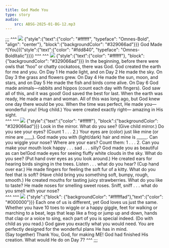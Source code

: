 ```yaml
---
title: God Made You
type: story
audio:
    src: ABSG-2025-01-BG-12.mp3
---
```


;;;
^^^
![](12-00.png)
{"style":{"text":{"color": "#ffffff", "typeface": "Omnes-Bold", "align": "center"}, "block":{"backgroundColor": "#329066ad"}}}
God Made\
^[You]({"style":{"text":{"color": "#fdd840", "typeface": "Omnes-BoldItalic"}}}) 
^^^
^^^
![](12-01.png)
{"style":{"text":{"color": "#ffffff"}, "block":{"backgroundColor": "#329066ad"}}}
In the beginning, before there were owls that “hoo” or chatty cockatoos, there was God. God created the earth for me and you. On Day 1 He made light, and on Day 2 He made the sky. On Day 3 the grass and flowers grew. On Day 4 He made the sun, moon, and stars, and on Day 5 He made the fish and birds come alive. On Day 6 God made animals—rabbits and hippos (count each day with fingers). God saw all of this, and it was good! God saved the best for last. When the earth was ready, He made a man and woman. All of this was long ago, but God knew one day there would be you. When the time was perfect, He made you—wonderful you! (Hug child.) You were created exactly right— amazing in His sight.    
^^^
^^^
![](12-02.png)
{"style":{"text":{"color": "#ffffff"}, "block":{"backgroundColor": "#329066ad"}}}
Look in the mirror. What do you see? (Give child mirror.) Do you see your eyes? (Count 1 . . . 2.) Your eyes are (color) just like mine (or mine are ____). God made you with (light/dark) hair and mine is _____. Can you wiggle your nose? Where are your ears? Count them: 1 . . . 2.  Can you make your mouth look happy . . . sad . . . silly? God made you as beautiful as can be!God made eyes for seeing fluffy white clouds in the sky. What do you see? (Put hand over eyes as you look around.) He created ears for hearing birds singing in the trees. Listen . . . what do you hear? (Cup hand over ear.) He made fingers for feeling the soft fur of a kitty. What do you feel that is soft? (Have child bring you something soft, bumpy, rough, smooth.) He created mouths for tasting juicy strawberries. What do you like to taste? He made noses for smelling sweet roses. Sniff, sniff . . . what do you smell with your nose?  
^^^
^^^
![](12-03.png)
{"style":{"block": {"backgroundColor": "#ffffffad"},"text":{"color": "#000000"}}}
Each one of us is different, yet God loves us just the same. Whether you have 10 toes to wiggle or a happy giggle, feet for walking or marching to a beat, legs that leap like a frog or jump up and down, hands that clap or a voice to sing, each part of you is special indeed. (Do with child as you read.) God gave you exactly what you would need. You are perfectly designed for the wonderful plans He has in mind.\
(Say together) Thank You, God, for making ME! God had finished His creation. What would He do on Day 7?
^^^
;;;